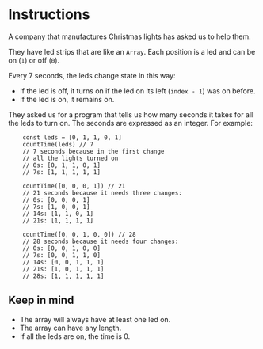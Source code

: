 # Instructions

A company that manufactures Christmas lights has asked us to help them.

They have led strips that are like an `Array`. Each position is a led and can be on (`1`) or off (`0`).

Every 7 seconds, the leds change state in this way:

- If the led is off, it turns on if the led on its left (`index - 1`) was on before.
- If the led is on, it remains on.

They asked us for a program that tells us how many seconds it takes for all the leds to turn on. The seconds are expressed as an integer. For example:

        const leds = [0, 1, 1, 0, 1]
        countTime(leds) // 7
        // 7 seconds because in the first change
        // all the lights turned on
        // 0s: [0, 1, 1, 0, 1]
        // 7s: [1, 1, 1, 1, 1]

        countTime([0, 0, 0, 1]) // 21
        // 21 seconds because it needs three changes:
        // 0s: [0, 0, 0, 1]
        // 7s: [1, 0, 0, 1]
        // 14s: [1, 1, 0, 1]
        // 21s: [1, 1, 1, 1]

        countTime([0, 0, 1, 0, 0]) // 28
        // 28 seconds because it needs four changes:
        // 0s: [0, 0, 1, 0, 0]
        // 7s: [0, 0, 1, 1, 0]
        // 14s: [0, 0, 1, 1, 1]
        // 21s: [1, 0, 1, 1, 1]
        // 28s: [1, 1, 1, 1, 1]

## Keep in mind

- The array will always have at least one led on.
- The array can have any length.
- If all the leds are on, the time is 0.
